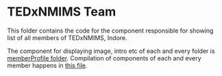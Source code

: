 # TEDxNMIMS Team

This folder contains the code for the component responsible for showing list of all members of TEDxNMIMS, Indore.

The component for displaying image, intro etc of each and every folder is [memberProfile folder](memberProfile). Compilation of components of each and every member happens in [this file](TEDTeam.js).